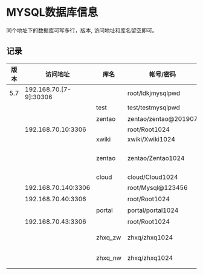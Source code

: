 # MYSQL数据库信息

同个地址下的数据库可写多行，版本, 访问地址和库名留空即可。

## 记录
| 版本 | 访问地址               | 库名    | 帐号/密码            | 说明                         |
| --   | --                     | --      | --                   | --                           |
| 5.7  | 192.168.70.[7-9]:30306 |         | root/ldkjmysqlpwd    |                              |
|      |                        | test    | test/testmysqlpwd    | 测试库                       |
|      |                        | zentao  | zentao/zentao@201907 | 禅道数据库                   |
|      | 192.168.70.10:3306     |         | root/Root1024        |                              |
|      |                        | xwiki   | xwiki/Xwiki1024      |                              |
|      |                        | zentao  | zentao/Zentao1024    | 原禅道数据库，已废弃20190920 |
|      |                        | cloud   | cloud/Cloud1024      |                              |
|      | 192.168.70.140:3306    |         | root/Mysql@123456    | 管理员                       |
|      | 192.168.70.40:3306     |         | root/Root1024        | 门户网站                     |
|      |                        | portal  | portal/portal1024    | 门户网站                     |
|      | 192.168.70.43:3306     |         | root/Root1024        | 智慧小区                     |
|      |                        | zhxq_zw | zhxq/zhxq1024        | 智慧小区-专网                |
|      |                        | zhxq_nw | zhxq/zhxq1024        | 智慧小区-内网                |
